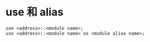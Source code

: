 # use 和 alias

```move
use <address>::<module name>;
use <address>::<module name> as <module alias name>;
```

